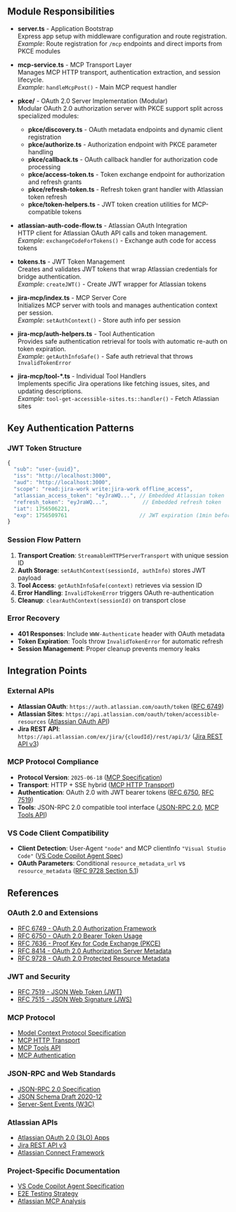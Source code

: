 ## Module Responsibilities

- **server.ts** - Application Bootstrap  
  Express app setup with middleware configuration and route registration.  
  *Example*: Route registration for `/mcp` endpoints and direct imports from PKCE modules

- **mcp-service.ts** - MCP Transport Layer  
  Manages MCP HTTP transport, authentication extraction, and session lifecycle.  
  *Example*: `handleMcpPost()` - Main MCP request handler

- **pkce/** - OAuth 2.0 Server Implementation (Modular)  
  Modular OAuth 2.0 authorization server with PKCE support split across specialized modules:
  - **pkce/discovery.ts** - OAuth metadata endpoints and dynamic client registration
  - **pkce/authorize.ts** - Authorization endpoint with PKCE parameter handling
  - **pkce/callback.ts** - OAuth callback handler for authorization code processing
  - **pkce/access-token.ts** - Token exchange endpoint for authorization and refresh grants
  - **pkce/refresh-token.ts** - Refresh token grant handler with Atlassian token refresh
  - **pkce/token-helpers.ts** - JWT token creation utilities for MCP-compatible tokens

- **atlassian-auth-code-flow.ts** - Atlassian OAuth Integration  
  HTTP client for Atlassian OAuth API calls and token management.  
  *Example*: `exchangeCodeForTokens()` - Exchange auth code for access tokens

- **tokens.ts** - JWT Token Management  
  Creates and validates JWT tokens that wrap Atlassian credentials for bridge authentication.  
  *Example*: `createJWT()` - Create JWT wrapper for Atlassian tokens

- **jira-mcp/index.ts** - MCP Server Core  
  Initializes MCP server with tools and manages authentication context per session.  
  *Example*: `setAuthContext()` - Store auth info per session

- **jira-mcp/auth-helpers.ts** - Tool Authentication  
  Provides safe authentication retrieval for tools with automatic re-auth on token expiration.  
  *Example*: `getAuthInfoSafe()` - Safe auth retrieval that throws `InvalidTokenError`

- **jira-mcp/tool-*.ts** - Individual Tool Handlers  
  Implements specific Jira operations like fetching issues, sites, and updating descriptions.  
  *Example*: `tool-get-accessible-sites.ts::handler()` - Fetch Atlassian sites

## Key Authentication Patterns

### JWT Token Structure
```javascript
{
  "sub": "user-{uuid}",
  "iss": "http://localhost:3000", 
  "aud": "http://localhost:3000",
  "scope": "read:jira-work write:jira-work offline_access",
  "atlassian_access_token": "eyJraWQ...", // Embedded Atlassian token
  "refresh_token": "eyJraWQ...",           // Embedded refresh token
  "iat": 1756506221,
  "exp": 1756509761                       // JWT expiration (1min before Atlassian)
}
```

### Session Flow Pattern
1. **Transport Creation**: `StreamableHTTPServerTransport` with unique session ID
2. **Auth Storage**: `setAuthContext(sessionId, authInfo)` stores JWT payload
3. **Tool Access**: `getAuthInfoSafe(context)` retrieves via session ID
4. **Error Handling**: `InvalidTokenError` triggers OAuth re-authentication
5. **Cleanup**: `clearAuthContext(sessionId)` on transport close

### Error Recovery
- **401 Responses**: Include `WWW-Authenticate` header with OAuth metadata
- **Token Expiration**: Tools throw `InvalidTokenError` for automatic refresh
- **Session Management**: Proper cleanup prevents memory leaks

## Integration Points

### External APIs
- **Atlassian OAuth**: `https://auth.atlassian.com/oauth/token` ([RFC 6749](https://tools.ietf.org/html/rfc6749))
- **Atlassian Sites**: `https://api.atlassian.com/oauth/token/accessible-resources` ([Atlassian OAuth API](https://developer.atlassian.com/cloud/jira/platform/oauth-2-3lo-apps/))
- **Jira REST API**: `https://api.atlassian.com/ex/jira/{cloudId}/rest/api/3/` ([Jira REST API v3](https://developer.atlassian.com/cloud/jira/platform/rest/v3/))

### MCP Protocol Compliance
- **Protocol Version**: `2025-06-18` ([MCP Specification](https://modelcontextprotocol.io/docs/specification))
- **Transport**: HTTP + SSE hybrid ([MCP HTTP Transport](https://modelcontextprotocol.io/docs/specification/transport))
- **Authentication**: OAuth 2.0 with JWT bearer tokens ([RFC 6750](https://tools.ietf.org/html/rfc6750), [RFC 7519](https://tools.ietf.org/html/rfc7519))
- **Tools**: JSON-RPC 2.0 compatible tool interface ([JSON-RPC 2.0](https://www.jsonrpc.org/specification), [MCP Tools API](https://modelcontextprotocol.io/docs/specification/tools))

### VS Code Client Compatibility
- **Client Detection**: User-Agent `"node"` and MCP clientInfo `"Visual Studio Code"` ([VS Code Copilot Agent Spec](../specs/vs-code-copilot/readme.md))
- **OAuth Parameters**: Conditional `resource_metadata_url` vs `resource_metadata` ([RFC 9728 Section 5.1](https://tools.ietf.org/html/rfc9728#section-5.1))

## References

### OAuth 2.0 and Extensions
- [RFC 6749 - OAuth 2.0 Authorization Framework](https://tools.ietf.org/html/rfc6749)
- [RFC 6750 - OAuth 2.0 Bearer Token Usage](https://tools.ietf.org/html/rfc6750)
- [RFC 7636 - Proof Key for Code Exchange (PKCE)](https://tools.ietf.org/html/rfc7636)
- [RFC 8414 - OAuth 2.0 Authorization Server Metadata](https://tools.ietf.org/html/rfc8414)
- [RFC 9728 - OAuth 2.0 Protected Resource Metadata](https://tools.ietf.org/html/rfc9728)

### JWT and Security
- [RFC 7519 - JSON Web Token (JWT)](https://tools.ietf.org/html/rfc7519)
- [RFC 7515 - JSON Web Signature (JWS)](https://tools.ietf.org/html/rfc7515)

### MCP Protocol
- [Model Context Protocol Specification](https://modelcontextprotocol.io/docs/specification)
- [MCP HTTP Transport](https://modelcontextprotocol.io/docs/specification/transport)
- [MCP Tools API](https://modelcontextprotocol.io/docs/specification/tools)
- [MCP Authentication](https://modelcontextprotocol.io/docs/concepts/authentication)

### JSON-RPC and Web Standards
- [JSON-RPC 2.0 Specification](https://www.jsonrpc.org/specification)
- [JSON Schema Draft 2020-12](https://json-schema.org/draft/2020-12/schema)
- [Server-Sent Events (W3C)](https://html.spec.whatwg.org/multipage/server-sent-events.html)

### Atlassian APIs
- [Atlassian OAuth 2.0 (3LO) Apps](https://developer.atlassian.com/cloud/jira/platform/oauth-2-3lo-apps/)
- [Jira REST API v3](https://developer.atlassian.com/cloud/jira/platform/rest/v3/)
- [Atlassian Connect Framework](https://developer.atlassian.com/cloud/jira/platform/connect/)

### Project-Specific Documentation
- [VS Code Copilot Agent Specification](../specs/vs-code-copilot/readme.md)
- [E2E Testing Strategy](../specs/e2e-testing-strategy.md)
- [Atlassian MCP Analysis](../specs/atlassian-mcp-analysis/analysis.md)
